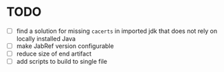 # TODO
- [ ] find a solution for missing `cacerts` in imported jdk that does not rely on locally installed Java
- [ ] make JabRef version configurable
- [ ] reduce size of end artifact
- [ ] add scripts to build to single file 
